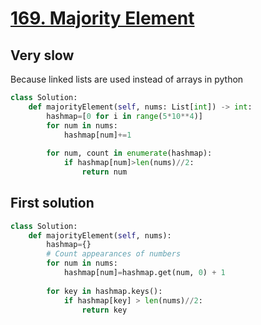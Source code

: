 # [169. Majority Element](https://leetcode.com/problems/majority-element/)

## Very slow
Because linked lists are used instead of arrays in python
~~~python
class Solution:
    def majorityElement(self, nums: List[int]) -> int:
        hashmap=[0 for i in range(5*10**4)]
        for num in nums:
            hashmap[num]+=1
        
        for num, count in enumerate(hashmap):
            if hashmap[num]>len(nums)//2:
                return num
~~~

## First solution
~~~python
class Solution:
    def majorityElement(self, nums):
        hashmap={}
        # Count appearances of numbers
        for num in nums:
            hashmap[num]=hashmap.get(num, 0) + 1
            
        for key in hashmap.keys():
            if hashmap[key] > len(nums)//2:
                return key
~~~
